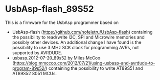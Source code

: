 # UsbAsp-flash_89S52
This is a firmware for the UsbAsp programmer based on 
- UsbAsp-flash (https://github.com/nofeletru/UsbAsp-flash) containing the possibility to read/write I2C, SPI and Microwire memories and possibly other devices. An additional change I have found is the possibility to use 3 MHz SCK clock for programming AVRs, not supported by AVRDUDE.
- usbasp.2012-07-20_89s52 by Miles McCoo (https://blog.mmccoo.com/2012/07/21/using-usbasp-and-avrdude-to-program-89s52/) containing the possibility to write AT89S51 and AT89S52 8051 MCUs. 
